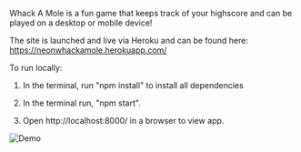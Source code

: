 Whack A Mole is a fun game that keeps track of your highscore and can be played on a desktop or mobile device!

The site is launched and live via Heroku and can be found here: https://neonwhackamole.herokuapp.com/

 To run locally:
 1. In the terminal, run "npm install" to install all dependencies

 2. In the terminal run, "npm start". 

 3. Open http://localhost:8000/ in a browser to view app.

![Demo](https://raw.githubusercontent.com/KTMichael/WhackAMole/WAMPic.png)
